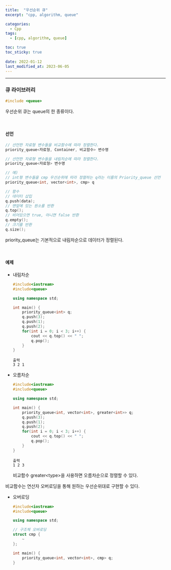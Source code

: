 ```yaml
---
title:  "우선순위 큐"
excerpt: "cpp, algorithm, queue"

categories:
  - Cpp
tags:
  - [cpp, algorithm, queue]

toc: true
toc_sticky: true
 
date: 2022-01-12
last_modified_at: 2023-06-05
---  
```


***

### 큐 라이브러리

```cpp
#include <queue>
```

우선순위 큐는 queue의 한 종류이다.  

<br>

#### 선언

```cpp
// 선언한 자료형 변수들을 비교함수에 따라 정렬한다. 
priority_queue<자료형, Container, 비교함수> 변수명

// 선언한 자료형 변수들을 내림차순에 따라 정렬한다. 
priority_queue<자료형> 변수명

// 예)
// int형 변수들을 cmp 우선순위에 따라 정렬하는 q라는 이름의 Priority_queue 선언
priority_queue<int, vector<int>, cmp> q

// 함수
// 데이터 삽입
q.push(data);
// 맨앞에 있는 원소를 반환
q.top();
// 비어있으면 true, 아니면 false 반환
q.empty();
// 크기를 반환
q.size();
```

priority_queue는 기본적으로 내림차순으로 데이터가 정렬된다. 

<br>

#### 예제

* 내림차순

	```cpp
	#include<iostream>
	#include<queue>

	using namespace std;

	int main() {
		priority_queue<int> q;
		q.push(3);
		q.push(1);
		q.push(2);
		for(int i = 0; i < 3; i++) {
			cout << q.top() << " ";
			q.pop();
		}
	}
	```

	```
	출력
	3 2 1
	```

* 오름차순

	```cpp
	#include<iostream>
	#include<queue>

	using namespace std;

	int main() {
		priority_queue<int, vector<int>, greater<int>> q;
		q.push(3);
		q.push(1);
		q.push(2);
		for(int i = 0; i < 3; i++) {
			cout << q.top() << " ";
			q.pop();
		}
	}
	```

	```
	출력
	1 2 3
	```

	비교함수 greater\<type\>을 사용하면 오름차순으로 정렬할 수 있다.  

비교함수는 연산자 오버로딩을 통해 원하는 우선순위대로 구현할 수 있다.  

* 오버로딩

	```cpp
	#include<iostream>
	#include<queue>

	using namespace std;

	// 구조체 오버로딩
	struct cmp {
		~
	};

	int main() {
		priority_queue<int, vector<int>, cmp> q;
	}
	```


